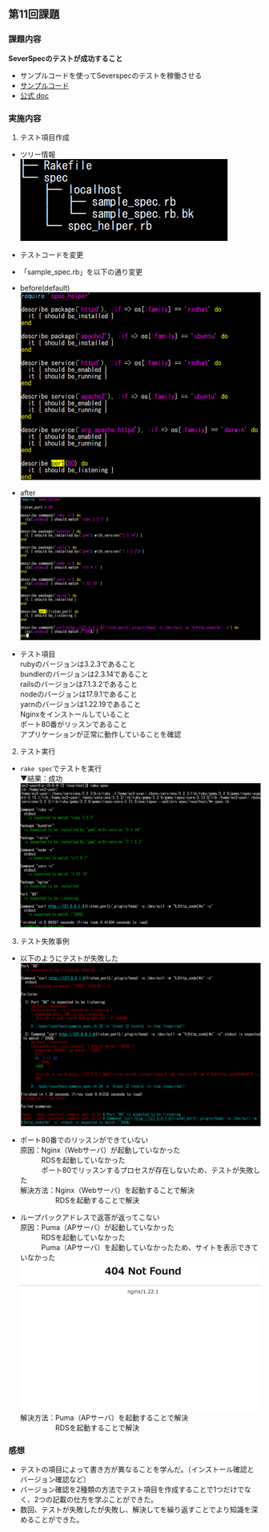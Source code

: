 ## 第11回課題
### 課題内容
**SeverSpecのテストが成功すること**
* サンプルコードを使ってSeverspecのテストを稼働させる
* [サンプルコード](https://github.com/MasatoshiMizumoto/raisetech_documents/tree/main/aws/samples/serverspec)
* [公式 doc](https://serverspec.org/)


### 実施内容
1. テスト項目作成
- ツリー情報<br>
![ツリー情報](/images/lecture11/Tree.png) 

- テストコードを変更
- 「sample_spec.rb」を以下の通り変更
- before(default)<br>
![sample_spec_rbデフォルト](/images/lecture11/Test_File_Default.png)
- after<br>
![sample_spec_rbアフター](/images/lecture11/Test_File.png)<br>
- テスト項目<br>
rubyのバージョンは3.2.3であること<br>
bundlerのバージョンは2.3.14であること<br>
railsのバージョンは7.1.3.2であること<br>
nodeのバージョンは17.9.1であること<br>
yarnのバージョンは1.22.19であること<br>
Nginxをインストールしていること<br>
ポート80番がリッスンであること<br>
アプリケーションが正常に動作していることを確認<br>


2. テスト実行
- `rake spec`でテストを実行<br>
▼結果：成功<br>
![Test成功画面](/images/lecture11/Test_success.png)<br>

3. テスト失敗事例
- 以下のようにテストが失敗した<br>
![Test失敗画面](/images/lecture11/Test_failure.png)

- ポート80番でのリッスンができていない<br>
原因：Nginx（Webサーバ）が起動していなかった<br>
　　　RDSを起動していなかった<br>
　　　ポート80でリッスンするプロセスが存在しないため、テストが失敗した<br>
解決方法：Nginx（Webサーバ）を起動することで解決<br>
　　　　　RDSを起動することで解決<br>

* ループバックアドレスで返答が返ってこない<br>
原因：Puma（APサーバ）が起動していなかった<br>
　　　RDSを起動していなかった<br>
　　　Puma（APサーバ）を起動していなかったため、サイトを表示できていなかった<br>
![Nginxエラー表示画面](/images/lecture11/Nginx.png)<br>
解決方法：Puma（APサーバ）を起動することで解決<br>
　　　　　RDSを起動することで解決<br>


### 感想
* テストの項目によって書き方が異なることを学んだ。（インストール確認とバージョン確認など）
* バージョン確認を2種類の方法でテスト項目を作成することで1つだけでなく、2つの記載の仕方を学ぶことができた。
* 数回、テストが失敗したが失敗し、解決してを繰り返すことでより知識を深めることができた。
